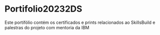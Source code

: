 # Portifolio20232DS
Este portifólio contém os certificados e prints relacionados ao SkillsBuild e palestras do projeto com mentoria da IBM
